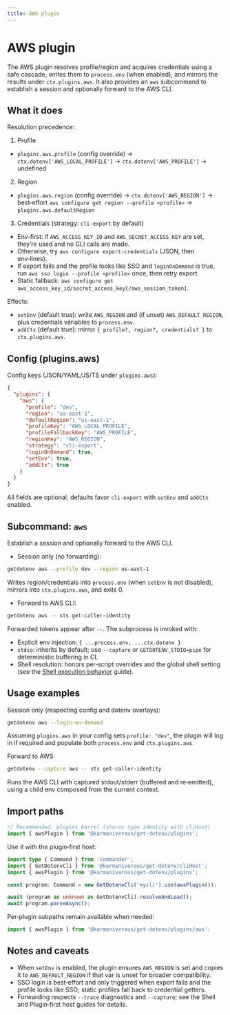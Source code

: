 ```yaml
---
title: AWS plugin
---
```


# AWS plugin

The AWS plugin resolves profile/region and acquires credentials using a safe cascade, writes them to `process.env` (when enabled), and mirrors the results under `ctx.plugins.aws`. It also provides an `aws` subcommand to establish a session and optionally forward to the AWS CLI.

## What it does

Resolution precedence:

1. Profile

- `plugins.aws.profile` (config override) → `ctx.dotenv['AWS_LOCAL_PROFILE']` → `ctx.dotenv['AWS_PROFILE']` → undefined

2. Region

- `plugins.aws.region` (config override) → `ctx.dotenv['AWS_REGION']` → best‑effort `aws configure get region --profile <profile>` → `plugins.aws.defaultRegion`

3. Credentials (strategy: `cli-export` by default)

- Env‑first: if `AWS_ACCESS_KEY_ID` and `AWS_SECRET_ACCESS_KEY` are set, they’re used and no CLI calls are made.
- Otherwise, try `aws configure export-credentials` (JSON, then env‑lines).
- If export fails and the profile looks like SSO and `loginOnDemand` is true, run `aws sso login --profile <profile>` once, then retry export.
- Static fallback: `aws configure get aws_access_key_id/secret_access_key[/aws_session_token]`.

Effects:

- `setEnv` (default true): write `AWS_REGION` and (if unset) `AWS_DEFAULT_REGION`, plus credentials variables to `process.env`.
- `addCtx` (default true): mirror `{ profile?, region?, credentials? }` to `ctx.plugins.aws`.

## Config (plugins.aws)

Config keys (JSON/YAML/JS/TS under `plugins.aws`):

```json
{
  "plugins": {
    "aws": {
      "profile": "dev",
      "region": "us-east-1",
      "defaultRegion": "us-east-1",
      "profileKey": "AWS_LOCAL_PROFILE",
      "profileFallbackKey": "AWS_PROFILE",
      "regionKey": "AWS_REGION",
      "strategy": "cli-export",
      "loginOnDemand": true,
      "setEnv": true,
      "addCtx": true
    }
  }
}
```

All fields are optional; defaults favor `cli-export` with `setEnv` and `addCtx` enabled.

## Subcommand: `aws`

Establish a session and optionally forward to the AWS CLI.

- Session only (no forwarding):

```bash
getdotenv aws --profile dev --region us-east-1
```

Writes region/credentials into `process.env` (when `setEnv` is not disabled), mirrors into `ctx.plugins.aws`, and exits 0.

- Forward to AWS CLI:

```bash
getdotenv aws -- sts get-caller-identity
```

Forwarded tokens appear after `--`. The subprocess is invoked with:

- Explicit env injection: `{ ...process.env, ...ctx.dotenv }`
- `stdio`: inherits by default; use `--capture` or `GETDOTENV_STDIO=pipe` for deterministic buffering in CI.
- Shell resolution: honors per‑script overrides and the global shell setting (see the [Shell execution behavior](../shell.md) guide).

## Usage examples

Session only (respecting config and dotenv overlays):

```bash
getdotenv aws --login-on-demand
```

Assuming `plugins.aws` in your config sets `profile: "dev"`, the plugin will log in if required and populate both `process.env` and `ctx.plugins.aws`.

Forward to AWS:

```bash
getdotenv --capture aws -- sts get-caller-identity
```

Runs the AWS CLI with captured stdout/stderr (buffered and re‑emitted), using a child env composed from the current context.

## Import paths

```ts
// Recommended: plugins barrel (shares type identity with cliHost)
import { awsPlugin } from '@karmaniverous/get-dotenv/plugins';
```

Use it with the plugin‑first host:

```ts
import type { Command } from 'commander';
import { GetDotenvCli } from '@karmaniverous/get-dotenv/cliHost';
import { awsPlugin } from '@karmaniverous/get-dotenv/plugins';

const program: Command = new GetDotenvCli('mycli').use(awsPlugin());

await (program as unknown as GetDotenvCli).resolveAndLoad();
await program.parseAsync();
```

Per‑plugin subpaths remain available when needed:

```ts
import { awsPlugin } from '@karmaniverous/get-dotenv/plugins/aws';
```

## Notes and caveats

- When `setEnv` is enabled, the plugin ensures `AWS_REGION` is set and copies it to `AWS_DEFAULT_REGION` if that var is unset for broader compatibility.
- SSO login is best‑effort and only triggered when export fails and the profile looks like SSO; static profiles fall back to credential getters.
- Forwarding respects `--trace` diagnostics and `--capture`; see the Shell and Plugin‑first host guides for details.
